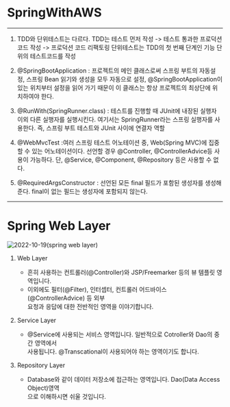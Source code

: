 # SpringWithAWS

---

1. TDD와 단위테스트는 다르다.
   TDD는 테스트 먼저 작성 -> 테스트 통과한 프로덕션 코드 작성
   -> 프로덕션 코드 리팩토링
   단위테스트는 TDD의 첫 번째 단계인 기능 단위의 테스트코드를 작성

2. @SpringBootApplication
   : 프로젝트의 메인 클래스로써 스프링 부트의 자동설정, 스프링 Bean
   읽기와 생성을 모두 자동으로 설정, @SpringBootApplication이 있는
   위치부터 설정을 읽어 가기 때문이 이 클래스는 항상 프로젝트의
   최상단에 위치하여야 한다.

3. @RunWith(SpringRunner.class)
   : 테스트를 진행할 때 JUnit에 내장된 실행자 이외 다른 실행자를
   실행시킨다. 여기서는 SpringRunner라는 스프링 실행자를 사용한다.
   즉, 스프링 부트 테스트와 JUnit 사이에 연결자 역할

4. @WebMvcTest
   :여러 스프링 테스트 어노테이션 중, Web(Spring MVC)에 집중할 수 있는
   어노테이션이다. 선언할 경우 @Controller, @ControllerAdvice등 사용이
   가능하다. 단, @Service, @Component, @Repository 등은 사용할 수 없다.

5. @RequiredArgsConstructor
       : 선언된 모든 final 필드가 포함된 생성자를 생성해 준다.
       final이 없는 필드는 생성자에 포함되지 않는다.
       
       
---
# Spring Web Layer
![2022-10-19(spring web layer)](https://user-images.githubusercontent.com/96904103/196657295-4d42733d-c022-43d1-8e72-0b3a6bcd5c89.png)

1. Web Layer
   - 흔히 사용하는 컨트롤러(@Controller)와 JSP/Freemarker 등의 뷰 템플릿 영역입니다.
   - 이외에도 필터(@Filter), 인터셉터, 컨트롤러 어드바이스(@ControllerAdvice) 등 외부    
     요청과 응답에 대한 전반적인 영역을 이야기합니다.

2. Service Layer 
   - @Service에 사용되는 서비스 영역입니다. 일반적으로 Cotroller와 Dao의 중간 영역에서   
   사용됩니다. @Transcational이 사용되어야 하는 영역이기도 합니다.

3. Repository Layer
   - Database와 같이 데이터 저장소에 접근하는 영역입니다. Dao(Data Access Object)영역   
   으로 이해하시면 쉬울 것입니다.
